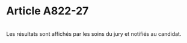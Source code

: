 # Article A822-27

<p><br/>Les résultats sont affichés par les soins du jury et notifiés au candidat.</p>